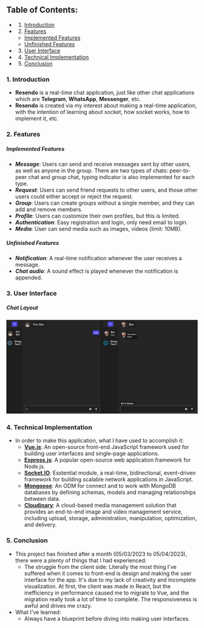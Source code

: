 ## Table of Contents:
- 1. [Introduction](#1-introduction)
- 2. [Features](#2-features)
	- [Implemented Features](#implemented-features)
	- [Unfinished Features](#unfinished-features)
- 3. [User Interface](#3-user-interface)
- 4. [Technical Implementation](#4-technical-implementation)
- 5. [Conclusion](#5-conclusion)


### 1. Introduction

- __Resendo__ is a real-time chat application, just like other chat applications which are __Telegram__, __WhatsApp__, __Messenger__, etc.
- __Resendo__ is created via my interest about making a real-time application, with the intention of learning about socket, how socket works, how to implement it, etc.

### 2. Features

##### Implemented Features
- ___Message___: Users can send and receive messages sent by other users, as well as anyone in the group. There are two types of chats: peer-to-peer chat and group chat, typing indicator is also implemented for each type.
- ___Request___: Users can send friend requests to other users, and those other users could either accept or reject the request.
- ___Group___: Users can create groups without a single member, and they can add and remove members.
- ___Profile___: Users can customize their own profiles, but this is limited.
- ___Authentication___: Easy registration and login, only need email to login.
- ___Media___: User can send media such as images, videos (limit: 10MB).

##### Unfinished Features
- ___Notification___: A real-time notification whenever the user receives a message.
- ___Chat audio___: A sound effect is played whenever the notification is appended. 

### 3. User Interface

##### Chat Layout

![Main-Layout](2023-04-05_17-07.png)


### 4. Technical Implementation

- In order to make this application, what I have used to accomplish it:
	- [__Vue.js__](https://vuejs.org/): An open-source front-end JavaScript framework used for building user interfaces and single-page applications.
	- [__Express.js__](https://expressjs.com/): A popular open-source web application framework for Node.js.
	- [__Socket.IO__](https://socket.io/): Esstential module, a real-time, bidirectional, event-driven framework for building scalable network applications in JavaScript.
	- [__Mongoose__](https://mongoosejs.com/): An ODM for connect and to work with MongoDB databases by defining schemas, models and managing relationships between data.
	- [__Cloudinary__](https://cloudinary.com/): A cloud-based media management solution that provides an end-to-end image and video management service, including upload, storage, administration, manipulation, optimization, and delivery.

### 5. Conclusion

- This project has finished after a month (05/03/2023 to 05/04/2023), there were a plenty of things that I had experienced:
	- The struggle from the client side: Literally the most thing I've suffered when it comes to front-end is design and making the user interface for the app. It's due to my lack of creativity and incomplete visualization. At first, the client was made in React, but the inefficiency in performance caused me to migrate to Vue, and the migration really took a lot of time to complete. The responsiveness is awful and drives me crazy.
- What I've learned:
	- Always have a blueprint before diving into making user interfaces.